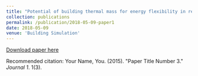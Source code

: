 ```yaml
---
title: "Potential of building thermal mass for energy flexibility in residential buildings : a sensitivity analysis"
collection: publications
permalink: /publication/2018-05-09-paper1
date: 2018-05-09
venue: 'Building Simulation'
---
```


[Download paper here](http://kuzha.github.io/files/kunzhang-p2018a.pdf)

Recommended citation: Your Name, You. (2015). "Paper Title Number 3." <i>Journal 1</i>. 1(3).
